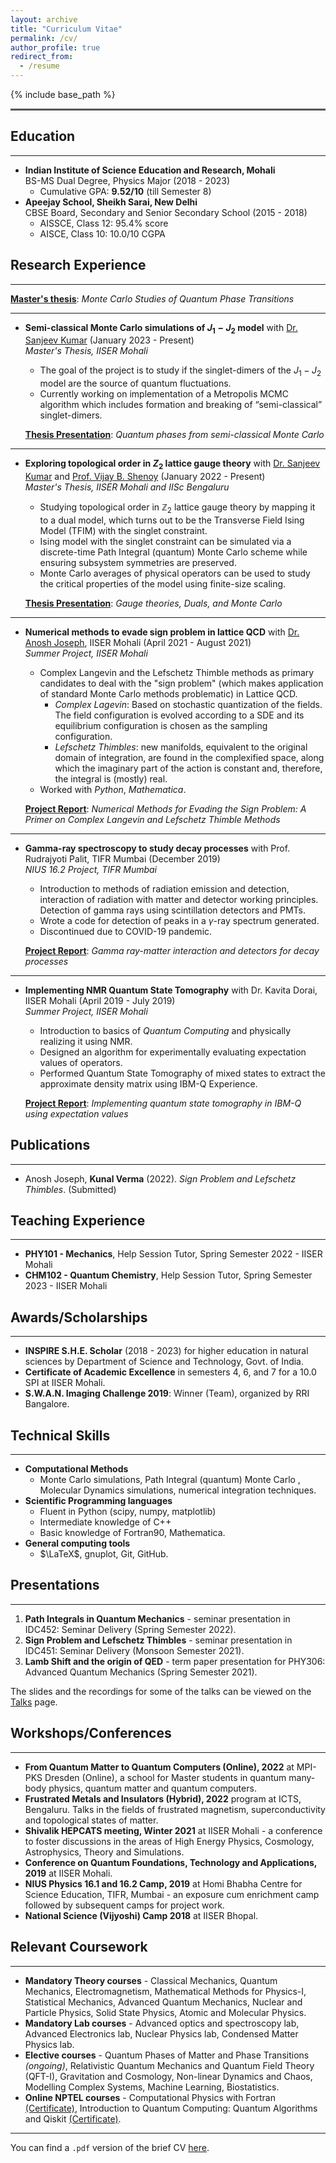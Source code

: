 ```yaml
---
layout: archive
title: "Curriculum Vitae"
permalink: /cv/
author_profile: true
redirect_from:
  - /resume
---
```


{% include base_path %}
<hr style="text-align:left;margin-left:0;border-top:2px solid #6b7278"> 

## Education
-----
* **Indian Institute of Science Education and Research, Mohali** <br> BS-MS Dual Degree, Physics Major (2018 - 2023)
  * Cumulative GPA: **9.52/10** (till Semester 8)  
* **Apeejay School, Sheikh Sarai, New Delhi** <br> CBSE Board, Secondary and Senior Secondary School (2015 - 2018)
  * AISSCE, Class 12: 95.4% score
  * AISCE,  Class 10: 10.0/10 CGPA

## Research Experience
-----
[**Master's thesis**](https://kunal1729verma.github.io/files/Kunal_Verma_Master_Thesis_GitHub.pdf): _Monte Carlo Studies of Quantum Phase Transitions_

-----
* **Semi-classical Monte Carlo simulations of $J_1 − J_2$ model** with [Dr. Sanjeev Kumar](https://web.iisermohali.ac.in/dept/physics/Sanjeev_Kumar.html) (January 2023 - Present) <br> _Master's Thesis, IISER Mohali_
  * The goal of the project is to study if the singlet-dimers of the $J_1 − J_2$ model are the source of quantum fluctuations.
  * Currently working on implementation of a Metropolis MCMC algorithm which includes formation
and breaking of “semi-classical” singlet-dimers.

  [**Thesis Presentation**](https://kunal1729verma.github.io/files/Kunal_MS18148_PRJ502.pdf): _Quantum phases from semi-classical Monte Carlo_

---

* **Exploring topological order in $Z_2$ lattice gauge theory** with [Dr. Sanjeev Kumar](https://web.iisermohali.ac.in/dept/physics/Sanjeev_Kumar.html) and [Prof. Vijay B. Shenoy](http://www.physics.iisc.ac.in/~shenoy/) (January 2022 - Present) <br> _Master's Thesis, IISER Mohali and IISc Bengaluru_
  * Studying topological order in $\mathbb{Z}_2$ lattice gauge theory by mapping it to a dual model, which turns out to be the Transverse Field Ising Model (TFIM) with the singlet constraint.
  * Ising model with the singlet constraint can be simulated via a discrete-time Path Integral (quantum) Monte Carlo scheme while ensuring subsystem symmetries are preserved.
  * Monte Carlo averages of physical operators can be used to study the critical properties of the model using finite-size scaling.

  [**Thesis Presentation**](https://kunal1729verma.github.io/files/kunal_mid_thesis_presentation.pdf): _Gauge theories, Duals, and Monte Carlo_
  
---

* **Numerical methods to evade sign problem in lattice QCD** with [Dr. Anosh Joseph](https://web.iisermohali.ac.in/Faculty/anoshjoseph/), IISER Mohali (April 2021 - August 2021) <br> _Summer Project, IISER Mohali_ 
  * Complex Langevin and the Lefschetz Thimble methods as primary candidates to deal with the "sign problem" (which makes application of standard Monte Carlo methods problematic) in Lattice QCD.
    * _Complex Lagevin_: Based on stochastic quantization of the fields. The field configuration is evolved according to a SDE and its equilibrium configuration is chosen as the sampling configuration. 
    * _Lefschetz Thimbles_: new manifolds, equivalent to the original domain of integration, are found in the complexified space, along which the imaginary part of the action is constant and, therefore, the integral is (mostly) real.
  * Worked with _Python_, _Mathematica_.
  
  [**Project Report**](https://kunal1729verma.github.io/files/report_kunal_verma_2021.pdf): _Numerical Methods for Evading the Sign Problem:
A Primer on Complex Langevin and Lefschetz Thimble Methods_

---

* **Gamma-ray spectroscopy to study decay processes** with Prof. Rudrajyoti Palit, TIFR Mumbai (December 2019)  <br> _NIUS 16.2 Project, TIFR Mumbai_ 
  * Introduction to methods of radiation emission and detection, interaction of radiation with matter and detector working principles. Detection of gamma rays using scintillation detectors and PMTs.
  * Wrote a code for detection of peaks in a $\gamma$-ray spectrum generated.
  * Discontinued due to COVID-19 pandemic. 

  [**Project Report**](https://kunal1729verma.github.io/files/nius_winter_2019.pdf): _Gamma ray-matter interaction and detectors for decay processes_
  
---

* **Implementing NMR Quantum State Tomography** with Dr. Kavita Dorai, IISER Mohali (April 2019 - July 2019) <br> _Summer Project, IISER Mohali_ 
  * Introduction to basics of _Quantum Computing_ and physically realizing it using NMR. 
  * Designed an algorithm for experimentally evaluating expectation values of operators.
  * Performed Quantum State Tomography of mixed states to extract the approximate density matrix using IBM-Q Experience.
  
  [**Project Report**](https://kunal1729verma.github.io/files/summer_report_2019.pdf): _Implementing quantum state tomography in IBM-Q using expectation values_

## Publications
---
* Anosh Joseph, **Kunal Verma** (2022). _Sign Problem and Lefschetz Thimbles_. (Submitted) 


## Teaching Experience
---
* **PHY101 - Mechanics**, Help Session Tutor, Spring Semester 2022 - IISER Mohali
* **CHM102 - Quantum Chemistry**, Help Session Tutor, Spring Semester 2023 - IISER Mohali


## Awards/Scholarships
-----
* **INSPIRE S.H.E. Scholar** (2018 - 2023) for higher education in natural sciences by Department of Science and Technology, Govt. of India.
* **Certificate of Academic Excellence** in semesters 4, 6, and 7 for a 10.0 SPI at IISER Mohali.
* **S.W.A.N. Imaging Challenge 2019**: Winner (Team), organized by RRI Bangalore. 


## Technical Skills
---
* **Computational Methods**
  * Monte Carlo simulations, Path Integral (quantum) Monte Carlo , Molecular Dynamics simulations, numerical integration techniques.
* **Scientific Programming languages**
  *  Fluent in Python (scipy, numpy, matplotlib)
  *  Intermediate knowledge of C++
  *  Basic knowledge of Fortran90, Mathematica.
* **General computing tools**
  * $\LaTeX$, gnuplot, Git, GitHub.


## Presentations
---
1. **Path Integrals in Quantum Mechanics** - seminar presentation in IDC452: Seminar Delivery (Spring Semester 2022).
2. **Sign Problem and Lefschetz Thimbles** - seminar presentation in IDC451: Seminar Delivery (Monsoon Semester 2021).
3. **Lamb Shift and the origin of QED** - term paper presentation for PHY306: Advanced Quantum Mechanics (Spring Semester 2021).

The slides and the recordings for some of the talks can be viewed on the [Talks](https://kunal1729verma.github.io//talks/) page. 


## Workshops/Conferences
---
* **From Quantum Matter to Quantum Computers (Online), 2022** at MPI-PKS Dresden (Online), a school for Master students in quantum many-body physics, quantum matter and quantum computers.
* **Frustrated Metals and Insulators (Hybrid), 2022** program at ICTS, Bengaluru. Talks in the fields of frustrated magnetism, superconductivity and topological states of matter.
* **Shivalik HEPCATS meeting, Winter 2021** at IISER Mohali - a conference to foster discussions in the areas of High Energy Physics, Cosmology, Astrophysics, Theory and Simulations.
* **Conference on Quantum Foundations, Technology and Applications, 2019** at IISER Mohali.
* **NIUS Physics 16.1 and 16.2 Camp, 2019** at Homi Bhabha Centre for Science Education, TIFR, Mumbai - an exposure cum enrichment camp followed by subsequent camps for project work.
* **National Science (Vijyoshi) Camp 2018** at IISER Bhopal.


## Relevant Coursework
---
* **Mandatory Theory courses** - Classical Mechanics, Quantum Mechanics, Electromagnetism, Mathematical Methods for Physics-I, Statistical Mechanics, Advanced Quantum Mechanics, Nuclear and Particle Physics, Solid State Physics, Atomic and Molecular Physics.
* **Mandatory Lab courses** - Advanced optics and spectroscopy lab, Advanced Electronics lab, Nuclear Physics lab, Condensed Matter Physics lab.
* **Elective courses** - Quantum Phases of Matter and Phase Transitions _(ongoing)_, Relativistic Quantum Mechanics and Quantum Field Theory (QFT-I), Gravitation and Cosmology, Non-linear Dynamics and Chaos, Modelling Complex Systems, Machine Learning, Biostatistics.
* **Online NPTEL courses** - Computational Physics with Fortran [(Certificate)](https://kunal1729verma.github.io/files/e-certificate/comp_phys.jpg), Introduction to Quantum Computing: Quantum Algorithms and Qiskit [(Certificate)](https://kunal1729verma.github.io/files/e-certificate/intro_to_qc.jpg).

---

You can find a `.pdf` version of the brief CV [here](https://kunal1729verma.github.io/files/resume_kunal.pdf).

